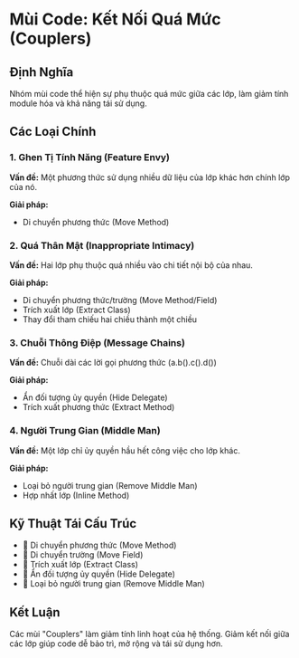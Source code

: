 # **Mùi Code: Kết Nối Quá Mức (Couplers)**

## **Định Nghĩa**
Nhóm mùi code thể hiện sự phụ thuộc quá mức giữa các lớp, làm giảm tính module hóa và khả năng tái sử dụng.

## **Các Loại Chính**

### **1. Ghen Tị Tính Năng (Feature Envy)**
**Vấn đề:** Một phương thức sử dụng nhiều dữ liệu của lớp khác hơn chính lớp của nó.

**Giải pháp:**
- Di chuyển phương thức (Move Method)

### **2. Quá Thân Mật (Inappropriate Intimacy)**
**Vấn đề:** Hai lớp phụ thuộc quá nhiều vào chi tiết nội bộ của nhau.

**Giải pháp:**
- Di chuyển phương thức/trường (Move Method/Field)
- Trích xuất lớp (Extract Class)
- Thay đổi tham chiếu hai chiều thành một chiều

### **3. Chuỗi Thông Điệp (Message Chains)**
**Vấn đề:** Chuỗi dài các lời gọi phương thức (a.b().c().d())

**Giải pháp:**
- Ẩn đối tượng ủy quyền (Hide Delegate)
- Trích xuất phương thức (Extract Method)

### **4. Người Trung Gian (Middle Man)**
**Vấn đề:** Một lớp chỉ ủy quyền hầu hết công việc cho lớp khác.

**Giải pháp:**
- Loại bỏ người trung gian (Remove Middle Man)
- Hợp nhất lớp (Inline Method)

## **Kỹ Thuật Tái Cấu Trúc**
- 🔧 Di chuyển phương thức (Move Method)
- 🔧 Di chuyển trường (Move Field)
- 🔧 Trích xuất lớp (Extract Class)
- 🔧 Ẩn đối tượng ủy quyền (Hide Delegate)
- 🔧 Loại bỏ người trung gian (Remove Middle Man)

## **Kết Luận**
Các mùi "Couplers" làm giảm tính linh hoạt của hệ thống. Giảm kết nối giữa các lớp giúp code dễ bảo trì, mở rộng và tái sử dụng hơn.